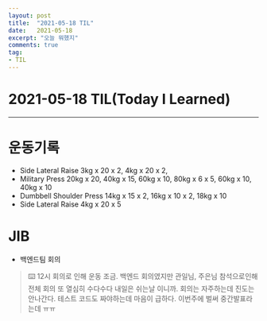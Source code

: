 ```yaml
---
layout: post 
title:  "2021-05-18 TIL"
date:   2021-05-18
excerpt: "오늘 뭐했지"
comments: true 
tag:
- TIL
---
```


# 2021-05-18 TIL(Today I Learned)
 
---

# 운동기록 
- Side Lateral Raise 3kg x 20 x 2, 4kg x 20 x 2,
- Military Press 20kg x 20, 40kg x 15, 60kg x 10, 80kg x 6 x 5, 60kg x 10, 40kg x 10
- Dumbbell Shoulder Press 14kg x 15 x 2, 16kg x 10 x 2, 18kg x 10
- Side Lateral Raise 4kg x 20 x 5

# JIB
- 백엔드팀 회의 
    
> ⌨️ 12시 회의로 인해 운동 조금. 백엔드 회의였지만 관일님, 주은님 참석으로인해 전체 회의 또 열심히 수다수다 내일은 쉬는날 이니까.
회의는 자주하는데 진도는 안나간다. 테스트 코드도 짜야하는데 마음이 급하다. 이번주에 벌써 중간발표라는데 ㅠㅠ



